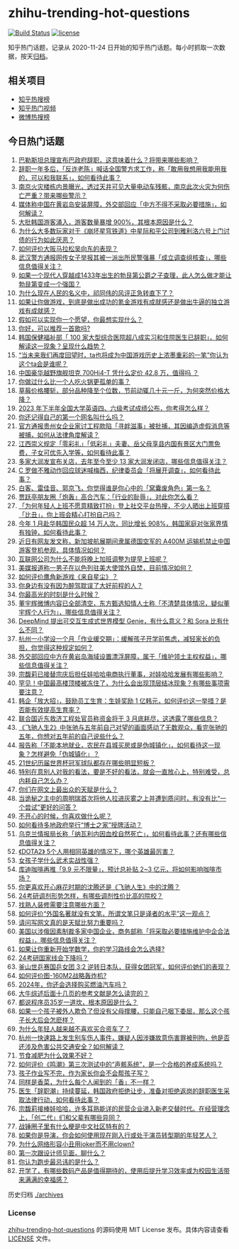 # zhihu-trending-hot-questions

[![Build Status](https://github.com/justjavac/zhihu-trending-hot-questions/workflows/ci/badge.svg?branch=master)](https://github.com/justjavac/zhihu-trending-hot-questions/actions)
[![license](https://img.shields.io/github/license/justjavac/zhihu-trending-hot-questions)](https://github.com/justjavac/zhihu-trending-hot-questions/blob/master/LICENSE)

知乎热门话题，记录从 2020-11-24
日开始的知乎热门话题。每小时抓取一次数据，按天[归档](./archives)。

## 相关项目

- [知乎热搜榜](https://github.com/justjavac/zhihu-trending-top-search)
- [知乎热门视频](https://github.com/justjavac/zhihu-trending-hot-video)
- [微博热搜榜](https://github.com/justjavac/weibo-trending-hot-search)

## 今日热门话题

<!-- BEGIN -->
<!-- 最后更新时间 Tue Feb 27 2024 11:16:56 GMT+0800 (China Standard Time) -->

1. [巴勒斯坦总理宣布巴政府辞职，这意味着什么？将带来哪些影响？](https://www.zhihu.com/question/645929411)
1. [辞职一年多后，「反诈老陈」喊话全国警方求工作，称「敢用我想用我能用我的，可以和我联系」，如何看待此事？](https://www.zhihu.com/question/645915127)
1. [南京火灾楼栋内景曝光，透过天井可见大量电动车残骸，南京此次火灾为何伤亡严重？带来哪些警示？](https://www.zhihu.com/question/645754316)
1. [媒体称中国在黄岩岛安装屏障，外交部回应「中方不得不采取必要措施」，如何解读？](https://www.zhihu.com/question/645938302)
1. [大批韩国游客涌入，游客数量暴增 900%，其根本原因是什么？](https://www.zhihu.com/question/645853944)
1. [为什么大多数玩家对于《崩坏星穹铁道》中星际和平公司到雅利洛六号上门讨债的行为如此厌恶？](https://www.zhihu.com/question/645292431)
1. [如何评价大阪马拉松吴向东的表现？](https://www.zhihu.com/question/645877258)
1. [武汉警方通报网传女子举报其被一派出所民警强暴「成立调查组核查」，哪些信息值得关注？](https://www.zhihu.com/question/646016285)
1. [如果一个现代人穿越成1433年出生的勃艮第公爵之子查理，此人怎么做才能让勃艮第变成一个强国？](https://www.zhihu.com/question/637529227)
1. [为什么现在人民的名义中，祁同伟的风评正急转直下了？](https://www.zhihu.com/question/642243381)
1. [如果让你做游戏，到底是做出成功的氪金游戏有成就感还是做出牛逼的独立游戏有成就感？](https://www.zhihu.com/question/645412905)
1. [假如可以实现你一个愿望，你最想实现什么？](https://www.zhihu.com/question/645620821)
1. [你好，可以推荐一首歌吗?](https://www.zhihu.com/question/639119734)
1. [韩国保健福祉部「 100 家大型综合医院超八成实习和住院医生已辞职」，如何解读这一现象？呈现什么趋势？](https://www.zhihu.com/question/645882233)
1. [“当未来我们再度回望时，ta也将成为中国游戏历史上浓墨重彩的一笔”你认为这个ta会是谁呢？](https://www.zhihu.com/question/645546815)
1. [中国豪华越野旗舰坦克 700Hi4-T 凭什么定价 42.8 万，值得吗 ？](https://www.zhihu.com/question/645967984)
1. [你做过什么比一个人吃火锅更孤单的事？](https://www.zhihu.com/question/52132310)
1. [草莓价格腰斩，部分品种降至个位数，节前动辄几十元一斤，为何突然价格大降？](https://www.zhihu.com/question/645926641)
1. [2023 年下半年全国大学英语四、六级考试成绩公布，你考得怎么样？](https://www.zhihu.com/question/646016377)
1. [你还记得自己的第一个网名叫什么吗？](https://www.zhihu.com/question/644898079)
1. [官方通报贵州女企业家讨工程款陷「寻衅滋事」被批捕，其因编造虚假消息等被捕，如何从法律角度解读？](https://www.zhihu.com/question/646016209)
1. [江西崇义规定「零彩礼」「低彩礼」夫妻、岳父母享县内国有景区大门票免费，子女可优先入学等，如何看待此事？](https://www.zhihu.com/question/645870274)
1. [多家大润发宣布关店，去年至今至少 13 家大润发闭店，哪些信息值得关注？](https://www.zhihu.com/question/645926709)
1. [C 罗做不雅动作回应球迷喊梅西，纪律委员会「将展开调查」，如何看待此事？](https://www.zhihu.com/question/645880303)
1. [白客、雷佳音、郭京飞，你觉得谁是你心中的「窝囊废角色」第一名？](https://www.zhihu.com/question/645418589)
1. [贾跃亭朋友圈「炮轰」高合汽车：「行业的耻辱」，对此你怎么看？](https://www.zhihu.com/question/645856644)
1. [「为何年轻人上班不愿意精致打扮」登上社交平台热搜，不少人晒出上班穿搭「比丑」，你上班会精心打扮自己吗？](https://www.zhihu.com/question/645890696)
1. [今年 1 月赴华韩国民众超 14 万人次，同比增长 908%，韩国家庭对张家界情有独钟，如何看待此事？](https://www.zhihu.com/question/645872934)
1. [近日有网友发文称，新加坡航展期间隶属德国空军的 A400M 运输机禁止中国游客登机参观，具体情况如何？](https://www.zhihu.com/question/645870445)
1. [互联网公司为什么不能将晚上加班调整为提早上班呢？](https://www.zhihu.com/question/645336600)
1. [美媒报道称一男子在以色列驻美大使馆外自焚，目前情况如何？](https://www.zhihu.com/question/645870244)
1. [如何评价鹰角新游戏《来自星尘》？](https://www.zhihu.com/question/645933119)
1. [你身边有没有因为醉驾耽误了大好前程的人？](https://www.zhihu.com/question/640722759)
1. [你最高光的时刻是什么时候？](https://www.zhihu.com/question/639104851)
1. [董宇辉微博内容已全部清空，东方甄选知情人士称「不清楚具体情况，疑似董宇辉个人行为」，哪些信息值得关注？](https://www.zhihu.com/question/646031941)
1. [DeepMind 提出可交互生成式世界模型 Genie，有什么意义？和 Sora 比有什么不同？](https://www.zhihu.com/question/645930988)
1. [杭州一小学设一个月「作业缓交期」：缓解孩子开学前焦虑，减轻家长的负担，你觉得这种规定如何？](https://www.zhihu.com/question/645882083)
1. [外交部回应中方在黄岩岛海域设置漂浮屏障，属于「维护领土主权权益」，哪些信息值得关注？](https://www.zhihu.com/question/645928706)
1. [宗馥莉已接替宗庆后担任娃哈哈电商执行董事，对娃哈哈发展有哪些影响？](https://www.zhihu.com/question/645882829)
1. [罕见！中国最高楼顶楼被冻住了，为什么会出现顶层结冰现象？有哪些事项需要注意？](https://www.zhihu.com/question/646022883)
1. [韩企「放大招」，鼓励员工生育：生娃奖励 1 亿韩元，如何评价这一举措？是否能有效提高生育率？](https://www.zhihu.com/question/645882826)
1. [联合国近东救济工程处官员称资金将于 3 月底耗尽，这透露了哪些信息？](https://www.zhihu.com/question/645574717)
1. [《飞驰人生2》中张驰与五年前自己对望的画面感动了无数观众，看完张驰的五年，你想对五年前的自己说些什么？](https://www.zhihu.com/question/645132111)
1. [报告称「不能本地就业，农民在县城买房或是伪城镇化」，如何看待这一现象？怎样避免「伪城镇化」？](https://www.zhihu.com/question/645927228)
1. [21世纪历届世界杯冠军球队都存在哪些明显短板？](https://www.zhihu.com/question/644343100)
1. [特别在意别人对我的看法，要是不好的看法，就会一直放心上，特别难受，总内耗自己怎么办？](https://www.zhihu.com/question/645768519)
1. [你们在网文上最出众的天赋是什么？](https://www.zhihu.com/question/641429911)
1. [当诡秘之主中的周明瑞首次将他人拉进灰雾之上并遭到质问时，有没有比“一个尝试”更好的问答？](https://www.zhihu.com/question/629375846)
1. [不开心的时候，你喜欢做什么呢？](https://www.zhihu.com/question/639484843)
1. [如何看待多地政府举行“博士之家”授牌活动？](https://www.zhihu.com/question/645796058)
1. [乌克兰情报局长称「纳瓦利内因血栓自然死亡」，如何看待此事？还有哪些信息值得关注？](https://www.zhihu.com/question/645905379)
1. [《DOTA2》 5个人用相同英雄的情况下，哪个英雄最厉害？](https://www.zhihu.com/question/640610506)
1. [女孩子学什么武术实战性强？](https://www.zhihu.com/question/643781127)
1. [库迪咖啡再推「9.9 元不限量」，预计总补贴 2~3 亿元，将如何影响咖啡市场？](https://www.zhihu.com/question/645878991)
1. [你更喜欢开心麻花时期的沈腾还是《飞驰人生》中的沈腾？](https://www.zhihu.com/question/645418288)
1. [24考研调剂形势怎样，有哪些调剂性价比高的院校？](https://www.zhihu.com/question/524964554)
1. [找熟人装修需要注意哪些方面？](https://www.zhihu.com/question/643683082)
1. [如何评价“外国名著就没有文笔，所谓文笔只是译者的水平”这一观点？](https://www.zhihu.com/question/645599901)
1. [请问写网文真的是天赋比努力重要吗？](https://www.zhihu.com/question/491618136)
1. [美国以涉俄因素制裁多家中国企业，商务部称「将采取必要措施维护中企合法权益」，哪些信息值得关注？](https://www.zhihu.com/question/645909285)
1. [如果让你重新开始学数学，你的学习路线会怎么选择?](https://www.zhihu.com/question/598963323)
1. [24考研国家线会下降吗？](https://www.zhihu.com/question/633336195)
1. [釜山世乒赛国乒女团 3:2 逆转日本队，获得女团冠军，如何评价她们的表现？](https://www.zhihu.com/question/645729644)
1. [如何评价图-160M2战略轰炸机?](https://www.zhihu.com/question/645410269)
1. [2024年，你还会选择购买燃油汽车吗？](https://www.zhihu.com/question/637543213)
1. [大牛综述后面十几页的参考文献是怎么读完的？](https://www.zhihu.com/question/645462900)
1. [都说程序员35岁一道坎，根本原因是什么？](https://www.zhihu.com/question/644833269)
1. [如果一个孩子被外人欺负了但没有父母撑腰，只能自己咽下委屈，那么这个孩子长大后会怎麽样？](https://www.zhihu.com/question/645400574)
1. [为什么年轻人越来越不喜欢买合资车了？](https://www.zhihu.com/question/621599890)
1. [杭州一快速路上发生别车伤人事件，嫌疑人因涉嫌故意伤害罪被刑拘，他是否还涉及危害公共交通安全？如何解读？](https://www.zhihu.com/question/645768145)
1. [节食减肥为什么效果不好？](https://www.zhihu.com/question/641839388)
1. [如何评价《鸣潮》第三次测试中的“声骸系统”，是一个合格的养成系统吗？](https://www.zhihu.com/question/645571822)
1. [孩子作业写不完，作为家长你会不会帮孩子写？](https://www.zhihu.com/question/645804903)
1. [同样是香菜，为什么每个人闻到的「香」不一样？](https://www.zhihu.com/question/645233804)
1. [医生「辞职潮」持续蔓延，韩国政府拒绝让步，准备对拒绝返岗的辞职医生采取法律行动，如何看待此事？](https://www.zhihu.com/question/645856721)
1. [宗馥莉接棒娃哈哈，许多耳熟能详的民营企业进入新老交替时代。在经营理念上，「创二代」们和父辈有哪些异同？](https://www.zhihu.com/question/645794518)
1. [战锤圈子里有什么梗是中文社区特有的？](https://www.zhihu.com/question/450787791)
1. [如果你是导演，你会如何使用现在刚入行或处于演员转型期的年轻艺人？](https://www.zhihu.com/question/645415612)
1. [为什么网络形容小丑用joker而不用clown?](https://www.zhihu.com/question/645421649)
1. [第一次跟设计师见面，聊什么？](https://www.zhihu.com/question/610658505)
1. [你认为跑步最忌讳的是什么？](https://www.zhihu.com/question/641791126)
1. [开学了，有哪些数码产品是值得期待的，使用后提升学习效率或为校园生活带来满满的幸福感？](https://www.zhihu.com/question/645117495)

<!-- END -->

历史归档 [./archives](./archives)

### License

[zhihu-trending-hot-questions](https://github.com/justjavac/zhihu-trending-hot-questions)
的源码使用 MIT License 发布。具体内容请查看 [LICENSE](./LICENSE) 文件。
